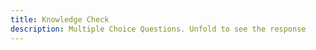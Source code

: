 ```yaml
---
title: Knowledge Check
description: Multiple Choice Questions. Unfold to see the response
---
```




